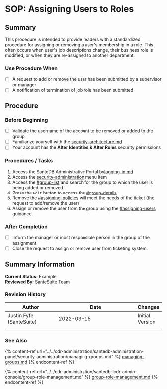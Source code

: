 # SOP: Assigning Users to Roles

## Summary

This procedure is intended to provide readers with a standardized procedure for assigning or removing a user's membership in a role. This often occurs when user's job descriptions change, their business role is modified, or when they are re-assigned to another department.

### Use Procedure When

* [ ] A request to add or remove the user has been submitted by a supervisor or manager
* [ ] A notification of termination of job role has been submitted

## Procedure

### Before Beginning

* [ ] Validate the username of the account to be removed or added to the group
* [ ] Familiarize yourself with the [security-architecture.md](../../../santedb/security-architecture.md "mention")
* [ ] Your account has the **Alter Identities & Alter Roles** security permissions

### Procedures / Tasks

1. Access the SanteDB Administrative Portal by[logging-in.md](../../cdr-administration/santedb-administration-panel/logging-in.md "mention")
2. Access the [security-administration](../../cdr-administration/santedb-administration-panel/security-administration/ "mention") menu item
3. Access the [#group-list](../../cdr-administration/santedb-administration-panel/security-administration/managing-groups.md#group-list "mention") and search for the group to which the user is being added or removed.
4. Press the `Edit` button to access the  [#group-details](../../cdr-administration/santedb-administration-panel/security-administration/managing-groups.md#group-details "mention")
5. Remove the [#assigning-policies](../../cdr-administration/santedb-administration-panel/security-administration/managing-groups.md#assigning-policies "mention") will meet the needs of the ticket (the request to add/remove the user)
6. Assign or remove the user from the group using the [#assigning-users](../../cdr-administration/santedb-administration-panel/security-administration/managing-groups.md#assigning-users "mention") guidance.

### After Completion

* [ ] Inform the manager or most responsible person in the group of the assignment
* [ ] Close the request to assign or remove user from ticketing system.

## Summary Information

**Current Status:** Example\
**Reviewed By:** SanteSuite Team

### **Revision History**

<table><thead><tr><th width="150">Author</th><th width="245">Date</th><th>Changes</th></tr></thead><tbody><tr><td>Justin Fyfe (SanteSuite)</td><td>2022-03-15</td><td>Initial Version</td></tr><tr><td></td><td></td><td></td></tr><tr><td></td><td></td><td></td></tr></tbody></table>

### See Also

{% content-ref url="../../cdr-administration/santedb-administration-panel/security-administration/managing-groups.md" %}
[managing-groups.md](../../cdr-administration/santedb-administration-panel/security-administration/managing-groups.md)
{% endcontent-ref %}

{% content-ref url="../../cdr-administration/santedb-icdr-admin-console/group-role-management.md" %}
[group-role-management.md](../../cdr-administration/santedb-icdr-admin-console/group-role-management.md)
{% endcontent-ref %}

